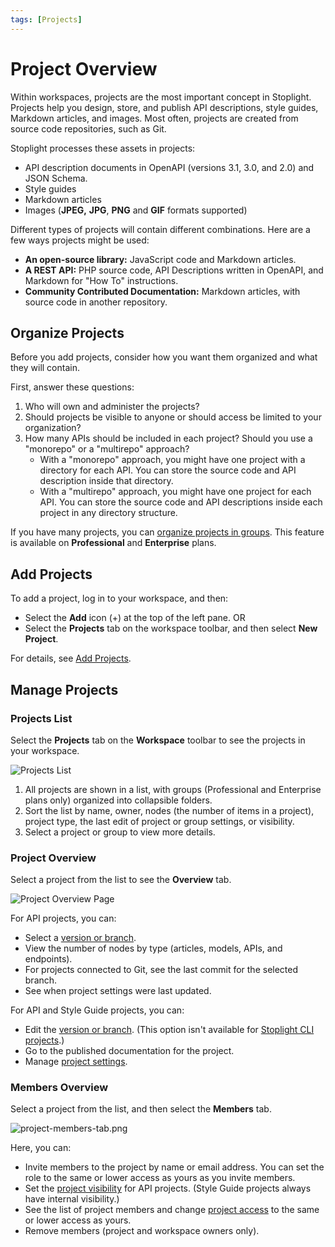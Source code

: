 ```yaml
---
tags: [Projects]
---
```


# Project Overview

Within workspaces, projects are the most important concept in Stoplight. Projects help you design, store, and publish API descriptions, style guides, Markdown articles, and images. Most often, projects are created from source code repositories, such as Git.

Stoplight processes these assets in projects:

- API description documents in OpenAPI (versions 3.1, 3.0, and 2.0) and JSON Schema.
- Style guides
- Markdown articles
- Images (**JPEG,** **JPG**, **PNG** and **GIF** formats supported)

Different types of projects will contain different combinations. Here are a few ways projects might be used:

- **An open-source library:** JavaScript code and Markdown articles.
- **A REST API:** PHP source code, API Descriptions written in OpenAPI, and Markdown for "How To" instructions.
- **Community Contributed Documentation:** Markdown articles, with source code in another repository.

## Organize Projects

Before you add projects, consider how you want them organized and what they will contain.

First, answer these questions:

1. Who will own and administer the projects?
2. Should projects be visible to anyone or should access be limited to your organization?
3. How many APIs should be included in each project? Should you use a "monorepo" or a "multirepo" approach?
   - With a "monorepo" approach, you might have one project with a directory for each API. You can store the source code and API description inside that directory.
   - With a "multirepo" approach, you might have one project for each API. You can store the source code and API descriptions inside each project in any directory structure.

If you have many projects, you can [organize projects in groups](../2.-workspaces/m.groups.md). This feature is available on **Professional** and **Enterprise** plans.

## Add Projects

To add a project, log in to your workspace, and then:

* Select the **Add** icon (+) at the top of the left pane.
   OR
* Select the **Projects** tab on the workspace toolbar, and then select **New Project**.

For details, see [Add Projects](adding-projects.md).

## Manage Projects

### Projects List

Select the **Projects** tab on the **Workspace** toolbar to see the projects in your workspace.

![Projects List](https://stoplight.io/api/v1/projects/cHJqOjI/images/wf8jEUEHy3s)

1. All projects are shown in a list, with groups (Professional and Enterprise plans only) organized into collapsible folders.
2. Sort the list by name, owner, nodes (the number of items in a project), project type, the last edit of project or group settings, or visibility. 
3. Select a project or group to view more details. 

### Project Overview

Select a project from the list to see the **Overview** tab.

<!-- focus: false -->
![Project Overview Page](https://stoplight.io/api/v1/projects/cHJqOjI/images/pGTpVZtmPRE)

For API projects, you can:

* Select a [version or branch](project-settings.md).
* View the number of nodes by type (articles, models, APIs, and endpoints).
* For projects connected to Git, see the last commit for the selected branch. 
* See when project settings were last updated.

For API and Style Guide projects, you can:

* Edit the [version or branch](project-settings.md). (This option isn't available for [Stoplight CLI projects](../2.-workspaces/f.working-with-local-projects.md).)
* Go to the published documentation for the project.
* Manage [project settings](project-settings.md).

### Members Overview

Select a project from the list, and then select the **Members** tab. 

<!-- focus: false -->
![project-members-tab.png](https://stoplight.io/api/v1/projects/cHJqOjI/images/8DKgkn5xPP8)

Here, you can:

* Invite members to the project by name or email address. You can set the role to the same or lower access as yours as you invite members.
* Set the [project visibility](../2.-workspaces/l.project-roles.md#project-visibility) for API projects. (Style Guide projects always have internal visibility.)
* See the list of project members and change [project access](../2.-workspaces/l.project-roles.md) to the same or lower access as yours. 
* Remove members (project and workspace owners only).





